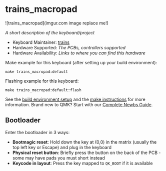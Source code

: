 # trains_macropad

![trains_macropad](imgur.com image replace me!)

*A short description of the keyboard/project*

* Keyboard Maintainer: [trains](https://github.com/i-like-trains72)
* Hardware Supported: *The PCBs, controllers supported*
* Hardware Availability: *Links to where you can find this hardware*

Make example for this keyboard (after setting up your build environment):

    make trains_macropad:default

Flashing example for this keyboard:

    make trains_macropad:default:flash

See the [build environment setup](https://docs.qmk.fm/#/getting_started_build_tools) and the [make instructions](https://docs.qmk.fm/#/getting_started_make_guide) for more information. Brand new to QMK? Start with our [Complete Newbs Guide](https://docs.qmk.fm/#/newbs).

## Bootloader

Enter the bootloader in 3 ways:

* **Bootmagic reset**: Hold down the key at (0,0) in the matrix (usually the top left key or Escape) and plug in the keyboard
* **Physical reset button**: Briefly press the button on the back of the PCB - some may have pads you must short instead
* **Keycode in layout**: Press the key mapped to `QK_BOOT` if it is available
